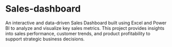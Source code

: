 # Sales-dashboard
An interactive and data-driven Sales Dashboard built using Excel and Power BI to analyze and visualize key sales metrics. This project provides insights into sales performance, customer trends, and product profitability to support strategic business decisions.
